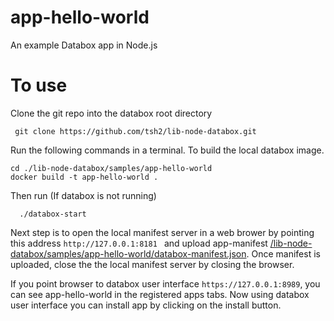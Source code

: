 # app-hello-world

An example Databox app in Node.js


# To use 

Clone the git repo into the databox root directory 

     git clone https://github.com/tsh2/lib-node-databox.git

Run the following commands in a terminal. To build the local databox image. 
 

```
cd ./lib-node-databox/samples/app-hello-world
docker build -t app-hello-world .
```
    
 Then run (If databox is not running)
 
      ./databox-start 
      
      
 
Next step is to open the local manifest server in a web brower by pointing this address
`http://127.0.0.1:8181
`
and upload app-manifest [/lib-node-databox/samples/app-hello-world/databox-manifest.json](./lib-node-databox/samples/app-hello-world/databox-manifest.json).
Once manifest is uploaded, close the the local manifest server by closing the browser.

If you point browser to databox user interface `https://127.0.0.1:8989`, you can see app-hello-world in the registered apps tabs. Now using databox user interface you can install app by clicking on the install button. 



     
     
 
   
